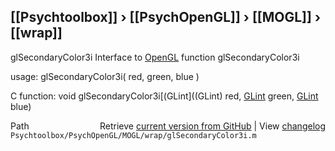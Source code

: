 ## [[Psychtoolbox]] &#8250; [[PsychOpenGL]] &#8250; [[MOGL]] &#8250; [[wrap]]

glSecondaryColor3i  Interface to [OpenGL](OpenGL) function glSecondaryColor3i  
  
usage:  glSecondaryColor3i( red, green, blue )  
  
C function:  void glSecondaryColor3i[(GLint]((GLint) red, [GLint](GLint) green, [GLint](GLint) blue)  




<div class="code_header" style="text-align:right;">
  <span style="float:left;">Path&nbsp;&nbsp;</span> <span class="counter">Retrieve <a href=
  "https://raw.github.com/Psychtoolbox-3/Psychtoolbox-3/beta/Psychtoolbox/PsychOpenGL/MOGL/wrap/glSecondaryColor3i.m">current version from GitHub</a> | View <a href=
  "https://github.com/Psychtoolbox-3/Psychtoolbox-3/commits/beta/Psychtoolbox/PsychOpenGL/MOGL/wrap/glSecondaryColor3i.m">changelog</a></span>
</div>
<div class="code">
  <code>Psychtoolbox/PsychOpenGL/MOGL/wrap/glSecondaryColor3i.m</code>
</div>

